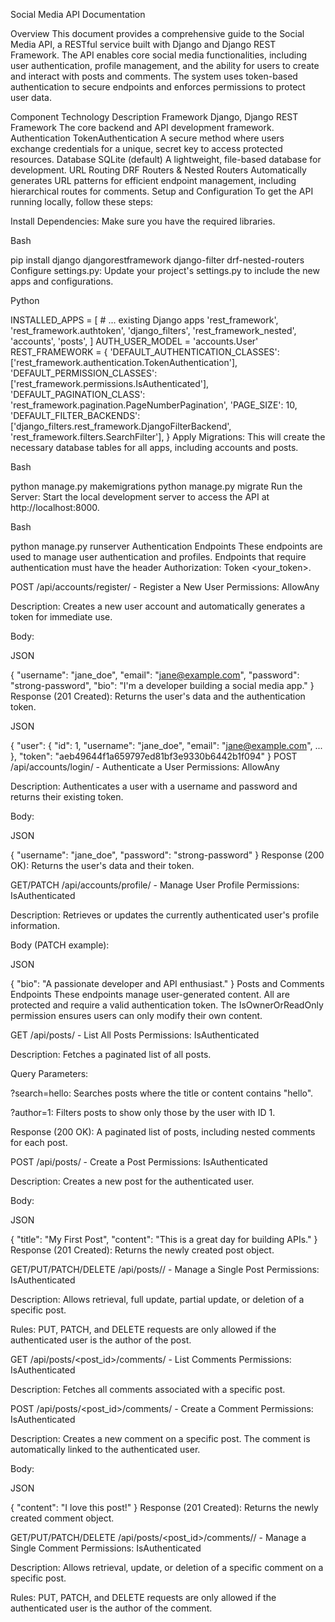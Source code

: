 Social Media API Documentation

Overview
This document provides a comprehensive guide to the Social Media API, a RESTful service built with Django and Django REST Framework. The API enables core social media functionalities, including user authentication, profile management, and the ability for users to create and interact with posts and comments. The system uses token-based authentication to secure endpoints and enforces permissions to protect user data.

Component	Technology	Description
Framework	Django, Django REST Framework	The core backend and API development framework.
Authentication	TokenAuthentication	A secure method where users exchange credentials for a unique, secret key to access protected resources.
Database	SQLite (default)	A lightweight, file-based database for development.
URL Routing	DRF Routers & Nested Routers	Automatically generates URL patterns for efficient endpoint management, including hierarchical routes for comments.
Setup and Configuration
To get the API running locally, follow these steps:

Install Dependencies: Make sure you have the required libraries.

Bash

pip install django djangorestframework django-filter drf-nested-routers
Configure settings.py: Update your project's settings.py to include the new apps and configurations.

Python

INSTALLED_APPS = [
    # ... existing Django apps
    'rest_framework',
    'rest_framework.authtoken',
    'django_filters',
    'rest_framework_nested',
    'accounts',
    'posts',
]
AUTH_USER_MODEL = 'accounts.User'
REST_FRAMEWORK = {
    'DEFAULT_AUTHENTICATION_CLASSES': ['rest_framework.authentication.TokenAuthentication'],
    'DEFAULT_PERMISSION_CLASSES': ['rest_framework.permissions.IsAuthenticated'],
    'DEFAULT_PAGINATION_CLASS': 'rest_framework.pagination.PageNumberPagination',
    'PAGE_SIZE': 10,
    'DEFAULT_FILTER_BACKENDS': ['django_filters.rest_framework.DjangoFilterBackend', 'rest_framework.filters.SearchFilter'],
}
Apply Migrations: This will create the necessary database tables for all apps, including accounts and posts.

Bash

python manage.py makemigrations
python manage.py migrate
Run the Server: Start the local development server to access the API at http://localhost:8000.

Bash

python manage.py runserver
Authentication Endpoints
These endpoints are used to manage user authentication and profiles. Endpoints that require authentication must have the header Authorization: Token <your_token>.

POST /api/accounts/register/ - Register a New User
Permissions: AllowAny

Description: Creates a new user account and automatically generates a token for immediate use.

Body:

JSON

{
  "username": "jane_doe",
  "email": "jane@example.com",
  "password": "strong-password",
  "bio": "I'm a developer building a social media app."
}
Response (201 Created): Returns the user's data and the authentication token.

JSON

{
  "user": { "id": 1, "username": "jane_doe", "email": "jane@example.com", ... },
  "token": "aeb49644f1a659797ed81bf3e9330b6442b1f094"
}
POST /api/accounts/login/ - Authenticate a User
Permissions: AllowAny

Description: Authenticates a user with a username and password and returns their existing token.

Body:

JSON

{
  "username": "jane_doe",
  "password": "strong-password"
}
Response (200 OK): Returns the user's data and their token.

GET/PATCH /api/accounts/profile/ - Manage User Profile
Permissions: IsAuthenticated

Description: Retrieves or updates the currently authenticated user's profile information.

Body (PATCH example):

JSON

{
  "bio": "A passionate developer and API enthusiast."
}
Posts and Comments Endpoints
These endpoints manage user-generated content. All are protected and require a valid authentication token. The IsOwnerOrReadOnly permission ensures users can only modify their own content.

GET /api/posts/ - List All Posts
Permissions: IsAuthenticated

Description: Fetches a paginated list of all posts.

Query Parameters:

?search=hello: Searches posts where the title or content contains "hello".

?author=1: Filters posts to show only those by the user with ID 1.

Response (200 OK): A paginated list of posts, including nested comments for each post.

POST /api/posts/ - Create a Post
Permissions: IsAuthenticated

Description: Creates a new post for the authenticated user.

Body:

JSON

{
  "title": "My First Post",
  "content": "This is a great day for building APIs."
}
Response (201 Created): Returns the newly created post object.

GET/PUT/PATCH/DELETE /api/posts/<id>/ - Manage a Single Post
Permissions: IsAuthenticated

Description: Allows retrieval, full update, partial update, or deletion of a specific post.

Rules: PUT, PATCH, and DELETE requests are only allowed if the authenticated user is the author of the post.

GET /api/posts/<post_id>/comments/ - List Comments
Permissions: IsAuthenticated

Description: Fetches all comments associated with a specific post.

POST /api/posts/<post_id>/comments/ - Create a Comment
Permissions: IsAuthenticated

Description: Creates a new comment on a specific post. The comment is automatically linked to the authenticated user.

Body:

JSON

{
  "content": "I love this post!"
}
Response (201 Created): Returns the newly created comment object.

GET/PUT/PATCH/DELETE /api/posts/<post_id>/comments/<id>/ - Manage a Single Comment
Permissions: IsAuthenticated

Description: Allows retrieval, update, or deletion of a specific comment on a specific post.

Rules: PUT, PATCH, and DELETE requests are only allowed if the authenticated user is the author of the comment.